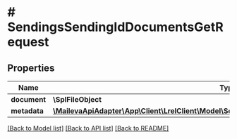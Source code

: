 # # SendingsSendingIdDocumentsGetRequest

## Properties

Name | Type | Description | Notes
------------ | ------------- | ------------- | -------------
**document** | **\SplFileObject** |  | [optional]
**metadata** | [**\MailevaApiAdapter\App\Client\LrelClient\Model\SendingsSendingIdDocumentsGetRequestMetadata**](SendingsSendingIdDocumentsGetRequestMetadata.md) |  | [optional]

[[Back to Model list]](../../README.md#models) [[Back to API list]](../../README.md#endpoints) [[Back to README]](../../README.md)
